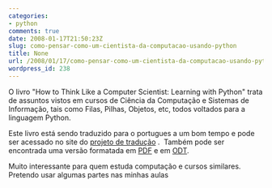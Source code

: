 ```yaml
---
categories:
- python
comments: true
date: 2008-01-17T21:50:23Z
slug: como-pensar-como-um-cientista-da-computacao-usando-python
title: None
url: /2008/01/17/como-pensar-como-um-cientista-da-computacao-usando-python/
wordpress_id: 238
---
```


O livro "How to Think Like a Computer Scientist: Learning with Python" trata de assuntos vistos em cursos de Ciência da Computação e Sistemas de Informação, tais como Filas, Pilhas, Objetos, etc, todos voltados para a linguagem Python.

Este livro está sendo traduzido para o portugues a um bom tempo e pode ser acessado no site do [projeto de tradução](http://pensarpython.incubadora.fapesp.br/portal) .  Também pode ser encontrada uma versão formatada em [PDF](/docs/pythontut.pdf) e em [ODT](/docs/pythontut.odt).

Muito interessante para quem estuda computação e cursos similares. Pretendo usar algumas partes nas minhas aulas
